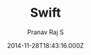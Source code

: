 ---
title: Swift
github: https://github.com/pranavrajs/swift/
demo: https://pranavrajs.github.io/swift/
author: Pranav Raj S
ssg:
  - Jekyll
cms:
  - No Cms
date: 2014-11-28T18:43:16.000Z
description: 'A clean Minimal Blog theme for Jekyll , built with Bootswatch '
stale: true
---